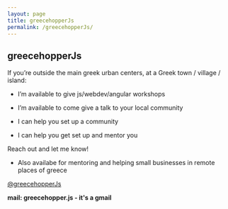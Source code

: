 ```yaml
---
layout: page
title: greecehopperJs
permalink: /greecehopperJs/
---
```


## greecehopperJs

If you’re outside the main greek urban centers, 
at a Greek town / village / island:


* I’m available to give js/webdev/angular workshops

* I’m available to come give a talk to your local community

* I can help you set up a community

* I can help you get set up and mentor you


Reach out and let me know!

* Also availabe for mentoring and helping small businesses in remote places of greece


[@greecehopperJs](https://twitter.com/greecehopperJs)

**mail: greecehopper.js - it's a gmail**